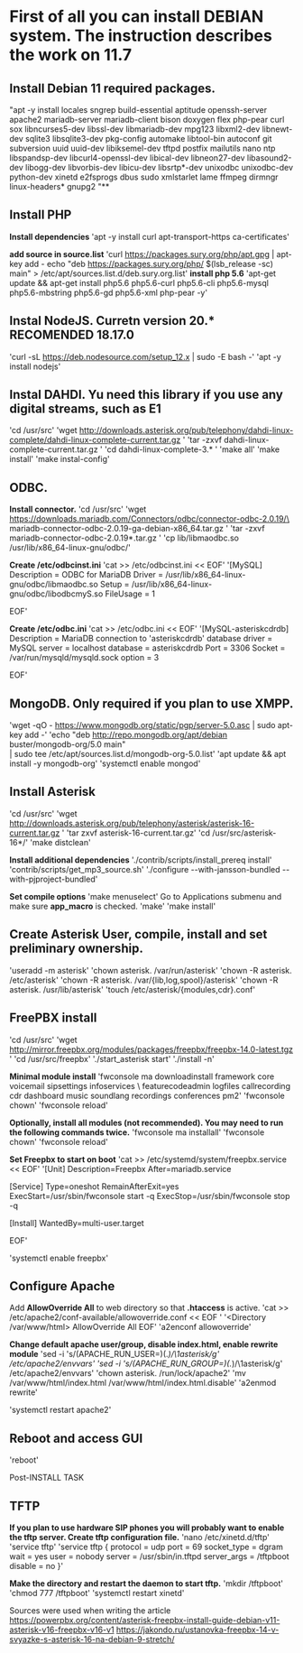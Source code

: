 # First of all you can install DEBIAN system. The instruction describes the work on 11.7

## Install Debian 11 required packages.
"apt -y install locales sngrep build-essential aptitude openssh-server apache2 mariadb-server mariadb-client bison doxygen flex php-pear curl sox libncurses5-dev libssl-dev libmariadb-dev mpg123 libxml2-dev libnewt-dev sqlite3 libsqlite3-dev pkg-config automake libtool-bin autoconf git subversion uuid uuid-dev libiksemel-dev tftpd postfix mailutils nano ntp libspandsp-dev libcurl4-openssl-dev libical-dev libneon27-dev libasound2-dev libogg-dev libvorbis-dev libicu-dev libsrtp*-dev unixodbc unixodbc-dev python-dev xinetd e2fsprogs dbus sudo xmlstarlet lame ffmpeg dirmngr linux-headers* gnupg2 "**
## Install PHP
**Install dependencies**
'apt -y install curl apt-transport-https ca-certificates'

**add source in source.list**
'curl https://packages.sury.org/php/apt.gpg | apt-key add -
echo "deb https://packages.sury.org/php/ $(lsb_release -sc) main" > /etc/apt/sources.list.d/deb.sury.org.list'
**install php 5.6**
'apt-get update && apt-get install php5.6 php5.6-curl php5.6-cli php5.6-mysql php5.6-mbstring php5.6-gd php5.6-xml php-pear -y'

## Instal NodeJS. Curretn version 20.* RECOMENDED  18.17.0 
'curl -sL https://deb.nodesource.com/setup_12.x | sudo -E bash -'
'apt -y install nodejs'

## Instal DAHDI. Yu need this library if you use any digital streams, such as E1
'cd /usr/src'
'wget http://downloads.asterisk.org/pub/telephony/dahdi-linux-complete/dahdi-linux-complete-current.tar.gz '
'tar -zxvf dahdi-linux-complete-current.tar.gz '
'cd dahdi-linux-complete-3.* '
'make all'
'make install'
'make instal-config'

## ODBC. 
**Install connector.**
'cd /usr/src'
'wget https://downloads.mariadb.com/Connectors/odbc/connector-odbc-2.0.19/\
mariadb-connector-odbc-2.0.19-ga-debian-x86_64.tar.gz '
'tar -zxvf mariadb-connector-odbc-2.0.19*.tar.gz '
'cp lib/libmaodbc.so /usr/lib/x86_64-linux-gnu/odbc/'

**Create /etc/odbcinst.ini**
'cat >> /etc/odbcinst.ini << EOF'
'[MySQL]
Description = ODBC for MariaDB
Driver = /usr/lib/x86_64-linux-gnu/odbc/libmaodbc.so
Setup = /usr/lib/x86_64-linux-gnu/odbc/libodbcmyS.so
FileUsage = 1
  
EOF'

**Create /etc/odbc.ini**
'cat >> /etc/odbc.ini << EOF'
'[MySQL-asteriskcdrdb]
Description = MariaDB connection to 'asteriskcdrdb' database
driver = MySQL
server = localhost
database = asteriskcdrdb
Port = 3306
Socket = /var/run/mysqld/mysqld.sock
option = 3
  
EOF'

## MongoDB. Only required if you plan to use XMPP.
'wget -qO - https://www.mongodb.org/static/pgp/server-5.0.asc | sudo apt-key add -'
'echo "deb http://repo.mongodb.org/apt/debian buster/mongodb-org/5.0 main" \
| sudo tee /etc/apt/sources.list.d/mongodb-org-5.0.list'
'apt update && apt install -y mongodb-org'
'systemctl enable mongod'

## Install Asterisk
'cd /usr/src'
'wget http://downloads.asterisk.org/pub/telephony/asterisk/asterisk-16-current.tar.gz '
'tar zxvf asterisk-16-current.tar.gz'
'cd /usr/src/asterisk-16*/'
'make distclean'

**Install additional dependencies**
'./contrib/scripts/install_prereq install'
'contrib/scripts/get_mp3_source.sh'
'./configure --with-jansson-bundled --with-pjproject-bundled'

**Set compile options**
'make menuselect'
Go to Applications submenu and make sure __app_macro__ is checked. 
'make'
'make install'

## Create Asterisk User, compile, install and set preliminary ownership.
'useradd -m asterisk'
'chown asterisk. /var/run/asterisk'
'chown -R asterisk. /etc/asterisk'
'chown -R asterisk. /var/{lib,log,spool}/asterisk'
'chown -R asterisk. /usr/lib/asterisk'
'touch /etc/asterisk/{modules,cdr}.conf'

## FreePBX install
'cd /usr/src'
'wget http://mirror.freepbx.org/modules/packages/freepbx/freepbx-14.0-latest.tgz '
'cd /usr/src/freepbx'
'./start_asterisk start'
'./install -n'

**Minimal module install**
'fwconsole ma downloadinstall framework core voicemail sipsettings infoservices \ featurecodeadmin logfiles callrecording cdr dashboard music soundlang recordings conferences pm2'
'fwconsole chown'
'fwconsole reload'

**Optionally, install all modules (not recommended).  You may need to run the following commands twice.**
'fwconsole ma installall'
'fwconsole chown'
'fwconsole reload'

**Set Freepbx to start on boot**
'cat >> /etc/systemd/system/freepbx.service << EOF'
'[Unit]
Description=Freepbx
After=mariadb.service
 
[Service]
Type=oneshot
RemainAfterExit=yes
ExecStart=/usr/sbin/fwconsole start -q
ExecStop=/usr/sbin/fwconsole stop -q
 
[Install]
WantedBy=multi-user.target

EOF'

'systemctl enable freepbx'

## Configure Apache
Add __AllowOverride All__ to web directory so that __.htaccess__ is active.
'cat >> /etc/apache2/conf-available/allowoverride.conf << EOF '
'<Directory /var/www/html>
    AllowOverride All
    </Directory>
EOF'
'a2enconf allowoverride'

**Change default apache user/group, disable index.html, enable rewrite module**
'sed -i 's/\(APACHE_RUN_USER=\)\(.*\)/\1asterisk/g' /etc/apache2/envvars'
'sed -i 's/\(APACHE_RUN_GROUP=\)\(.*\)/\1asterisk/g' /etc/apache2/envvars'
'chown asterisk. /run/lock/apache2'
'mv /var/www/html/index.html /var/www/html/index.html.disable'
'a2enmod rewrite'

'systemctl restart apache2'

## Reboot and access GUI
'reboot'

Post-INSTALL TASK
## TFTP
**If you plan to use hardware SIP phones you will probably want to enable the tftp server.
Create tftp configuration file.**
'nano /etc/xinetd.d/tftp'
'service tftp'
'service tftp
{
protocol        = udp
port            = 69
socket_type     = dgram
wait            = yes
user            = nobody
server          = /usr/sbin/in.tftpd
server_args     = /tftpboot
disable         = no
}'

**Make the directory and restart the daemon to start tftp.**
'mkdir /tftpboot'
'chmod 777 /tftpboot'
'systemctl restart xinetd'


Sources were used when writing the article 
https://powerpbx.org/content/asterisk-freepbx-install-guide-debian-v11-asterisk-v16-freepbx-v16-v1
https://jakondo.ru/ustanovka-freepbx-14-v-svyazke-s-asterisk-16-na-debian-9-stretch/